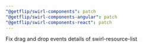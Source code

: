 ```yaml
---
"@getflip/swirl-components": patch
"@getflip/swirl-components-angular": patch
"@getflip/swirl-components-react": patch
---
```


Fix drag and drop events details of swirl-resource-list
